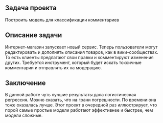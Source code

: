 ## Задача проекта

Построить модель для классификации комментариев

## Описание задачи

Интернет-магазин запускает новый сервис. Теперь пользователи могут редактировать и дополнять описания товаров, как в вики-сообществах. То есть клиенты предлагают свои правки и комментируют изменения других. Требуется инструмент, который будет искать токсичные комментарии и отправлять их на модерацию.

## Заключение

В данной работе чуть лучшие результаты дала логистическая регрессия. Можно сказать, что на грани погрешности. По времени она тоже оказалась лучше. Этот проект в очередной раз иллюстрирует, что порой самые простые модели работают эффективнее и быстрее, чем модели сложные.
